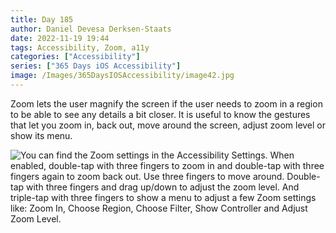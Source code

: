 ```yaml
---
title: Day 185
author: Daniel Devesa Derksen-Staats
date: 2022-11-19 19:44
tags: Accessibility, Zoom, a11y
categories: ["Accessibility"]
series: ["365 Days iOS Accessibility"]
image: /Images/365DaysIOSAccessibility/image42.jpg
---
```


Zoom lets the user magnify the screen if the user needs to zoom in a region to be able to see any details a bit closer. It is useful to know the gestures that let you zoom in, back out, move around the screen, adjust zoom level or show its menu.

![You can find the Zoom settings in the Accessibility Settings. When enabled, double-tap with three fingers to zoom in and double-tap with three fingers again to zoom back out. Use three fingers to move around. Double-tap with three fingers and drag up/down to adjust the zoom level. And triple-tap with three fingers to show a menu to adjust a few Zoom settings like: Zoom In, Choose Region, Choose Filter, Show Controller and Adjust Zoom Level.](/Images/365DaysIOSAccessibility/image42.jpg)
